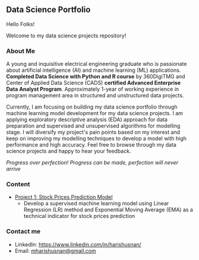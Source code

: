 ## Data Science Portfolio

Hello Folks! 

Welcome to my data science projects repository!

### About Me

A young and inquisitive electrical engineering graduate who is passionate about artificial intelligence (AI) and machine learning (ML) applications. **Completed Data Science with Python and R course** by 360DigiTMG and Center of Applied Data Science (CADS) **certified Advanced Enterprise Data Analyst Program**. Approximately 1-year of working experience in program management area in structured and unstructured data projects. 

Currently, I am focusing on building my data science portfolio through machine learning model development for my data science projects. I am applying exploratory descriptive analysis (EDA) approach for data preparation and supervised and unsupervised algorithms for modelling stage. I will diversify my project's pain points based on my interest and keep on improving my modelling techniques to develop a model with high performance and high accuracy. Feel free to browse through my data science projects and happy to hear your feedback.

*Progress over perfection! Progress can be made, perfection will never arrive*



### Content

- [Project 1: Stock Prices Prediction Model](https://github.com/harishusnan/Project-1-Stock-Price-Prediction)
    * Develop a supervised machine learning model using Linear Regression (LR) method and Exponential Moving Average (EMA) as a technical indicator for           stock prices prediction


### Contact me

* LinkedIn: https://www.linkedin.com/in/harishusnan/
* Email: mharishusnan@gmail.com

